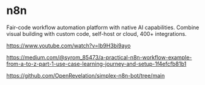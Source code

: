 # n8n
Fair-code workflow automation platform with native AI capabilities. Combine visual building with custom code, self-host or cloud, 400+ integrations.

https://www.youtube.com/watch?v=Ib9H3bi9ayo 

https://medium.com/@syrom_85473/a-practical-n8n-workflow-example-from-a-to-z-part-1-use-case-learning-journey-and-setup-1f4efcfb81b1 

https://github.com/OpenRevelation/simplex-n8n-bot/tree/main 

